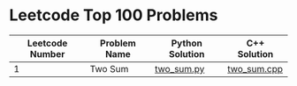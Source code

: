 # Leetcode Top 100 Problems




| Leetcode Number  | Problem Name  | Python Solution  | C++ Solution  |   
|---|---|---|---|
| 1 | Two Sum  | [two_sum.py](./Algorithmic_Problem/two_sum.py)  | [two_sum.cpp](./Algorithmic_Problem/two_sum.py)  |






